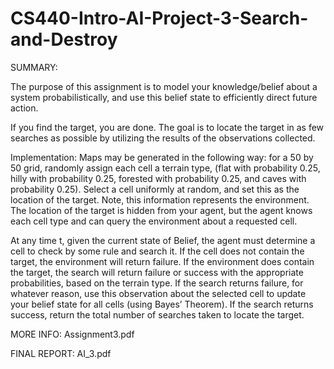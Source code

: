 # CS440-Intro-AI-Project-3-Search-and-Destroy

SUMMARY:

The purpose of this assignment is to model your knowledge/belief about a system probabilistically, and use this belief state to efficiently direct future action.


If you find the target, you are done. The goal is to locate the target in as few searches as possible by utilizing the results of the observations collected.

Implementation: Maps may be generated in the following way: for a 50 by 50 grid, randomly assign each cell a terrain type, (flat with probability 0.25, hilly with probability 0.25, forested with probability 0.25, and caves with probability 0.25). Select a cell uniformly at random, and set this as the location of the target. Note, this information represents the environment. The location of the target is hidden from your agent, but the agent knows each cell type and can query the environment about a requested cell.

At any time t, given the current state of Belief, the agent must determine a cell to check by some rule and search it. If the cell does not contain the target, the environment will return failure. If the environment does contain the target, the search will return failure or success with the appropriate probabilities, based on the terrain type. If the search returns failure, for whatever reason, use this observation about the selected cell to update your belief state for all cells (using Bayes’ Theorem). If the search returns success, return the total number of searches taken to locate the target.

MORE INFO: Assignment3.pdf

FINAL REPORT: AI_3.pdf
